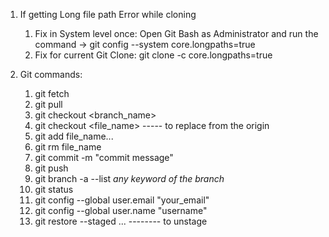 1. If getting Long file path Error while cloning
    1. Fix in System level once:
        Open Git Bash as Administrator and run the command -> git config --system core.longpaths=true
	2. Fix for current Git Clone:
        git clone -c core.longpaths=true <repo-url>
		
2. Git commands:
    1. git fetch
    2. git pull
    3. git checkout <branch_name>
    4. git checkout <file_name>      ----- to replace from the origin
    5. git add file_name...
    6. git rm file_name
    7. git commit -m "commit message"
    8. git push
    9. git branch -a --list *any keyword of the branch*
    10. git status
    11. git config --global user.email "your_email"
    12. git config --global user.name "username"
    13. git restore --staged <file>...            -------- to unstage
